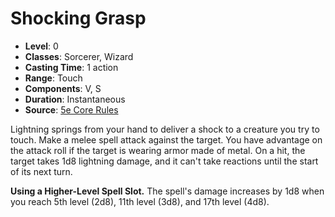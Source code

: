 # Shocking Grasp

- **Level**: 0
- **Classes**: Sorcerer, Wizard
- **Casting Time**: 1 action
- **Range**: Touch
- **Components**: V, S
- **Duration**: Instantaneous
- **Source**: [5e Core Rules](http://dnd.wizards.com/articles/features/systems-reference-document-srd)

Lightning springs from your hand to deliver a shock to a creature you try to touch. Make a melee spell attack against the target. You have advantage on the attack roll if the target is wearing armor made of metal. On a hit, the target takes 1d8 lightning damage, and it can't take reactions until the start of its next turn.

**Using a Higher-Level Spell Slot.** The spell's damage increases by 1d8 when you reach 5th level (2d8), 11th level (3d8), and 17th level (4d8).
